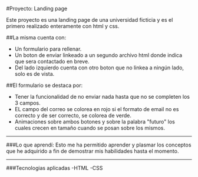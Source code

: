 #Proyecto: Landing page

Este proyecto es una landing page de una universidad ficticia y es el primero realizado enteramente con html y css. 

##La misma cuenta con:
- Un formulario para rellenar.
- Un boton de enviar linkeado a un segundo archivo html donde indica que sera contactado en breve. 
- Del lado izquierdo cuenta con otro boton que no linkea a ningún lado, solo es de vista.

##El formulario se destaca por:  
- Tener la funcionalidad de no enviar nada hasta que no se completen los 3 campos.
- EL campo del correo se colorea en rojo si el formato de email no es correcto y de ser correcto, se colorea de verde.
- Animaciones sobre ambos botones y sobre la palabra "futuro" los cuales crecen en tamaño cuando se posan sobre los mismos.

---

###Lo que aprendí:
Esto me ha permitido aprender y plasmar los conceptos que he adquirido a fin de demostrar mis habilidades hasta el momento.

---

###Tecnologias aplicadas
-HTML
-CSS

